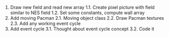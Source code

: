 1. Draw new field and read new array
1.1. Create pixel picture with field similar to NES field
1.2. Set some constants, compute wall array
2. Add moving Pacman
2.1. Moving object class
2.2. Draw Pacman textures
2.3. Add any working event cycle
3. Add event cycle
3.1. Thought about event cycle concept
3.2. Code it